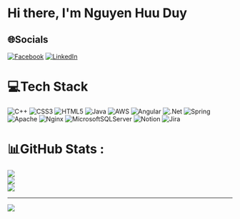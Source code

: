 # Hi there, I'm Nguyen Huu Duy
## 🌐Socials
[![Facebook](https://img.shields.io/badge/Facebook-%231877F2.svg?logo=Facebook&logoColor=white)](https://facebook.com/im.huuduy) [![LinkedIn](https://img.shields.io/badge/LinkedIn-%230077B5.svg?logo=linkedin&logoColor=white)](https://www.linkedin.com/in/imhuuduy/) 

# 💻Tech Stack
![C++](https://img.shields.io/badge/c++-%2300599C.svg?style=flat&logo=c%2B%2B&logoColor=white) ![CSS3](https://img.shields.io/badge/css3-%231572B6.svg?style=flat&logo=css3&logoColor=white) ![HTML5](https://img.shields.io/badge/html5-%23E34F26.svg?style=flat&logo=html5&logoColor=white) ![Java](https://img.shields.io/badge/java-%23ED8B00.svg?style=flat&logo=java&logoColor=white) ![AWS](https://img.shields.io/badge/AWS-%23FF9900.svg?style=flat&logo=amazon-aws&logoColor=white) ![Angular](https://img.shields.io/badge/angular-%23DD0031.svg?style=flat&logo=angular&logoColor=white) ![.Net](https://img.shields.io/badge/.NET-5C2D91?style=flat&logo=.net&logoColor=white) ![Spring](https://img.shields.io/badge/spring-%236DB33F.svg?style=flat&logo=spring&logoColor=white) ![Apache](https://img.shields.io/badge/apache-%23D42029.svg?style=flat&logo=apache&logoColor=white) ![Nginx](https://img.shields.io/badge/nginx-%23009639.svg?style=flat&logo=nginx&logoColor=white) ![MicrosoftSQLServer](https://img.shields.io/badge/Microsoft%20SQL%20Sever-CC2927?style=flat&logo=microsoft%20sql%20server&logoColor=white) ![Notion](https://img.shields.io/badge/Notion-%23000000.svg?style=flat&logo=notion&logoColor=white) ![Jira](https://img.shields.io/badge/jira-%230A0FFF.svg?style=flat&logo=jira&logoColor=white)
# 📊GitHub Stats :
![](https://github-readme-stats.vercel.app/api?username=be-better-now&theme=radical&hide_border=false&include_all_commits=false&count_private=false)<br/>
![](https://github-readme-streak-stats.herokuapp.com/?user=be-better-now&theme=radical&hide_border=false)<br/>
![](https://github-readme-stats.vercel.app/api/top-langs/?username=be-better-now&theme=radical&hide_border=false&include_all_commits=false&count_private=false&layout=compact)

---
[![](https://visitcount.itsvg.in/api?id=be-better-now&icon=0&color=0)](https://visitcount.itsvg.in)
